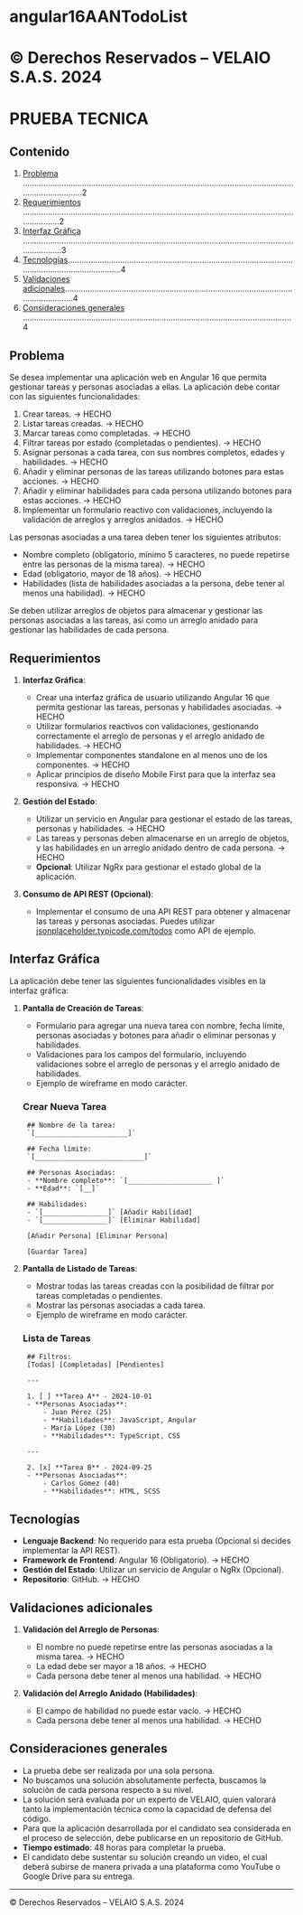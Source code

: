 # angular16AANTodoList

# © Derechos Reservados – VELAIO S.A.S. 2024

# PRUEBA TECNICA

## Contenido

1. [Problema](#problema) .................................................................................................................................................2
2. [Requerimientos](#requerimientos) .......................................................................................................................................2
3. [Interfaz Gráfica](#interfaz-gráfica) ........................................................................................................................................3
4. [Tecnologías](#tecnologías)..............................................................................................................................................4
5. [Validaciones adicionales](#validaciones-adicionales)..........................................................................................................................4
6. [Consideraciones generales](#consideraciones-generales) ......................................................................................................................4

## Problema

Se desea implementar una aplicación web en Angular 16 que permita gestionar tareas y personas asociadas a ellas. La aplicación debe contar con las siguientes funcionalidades:

1. Crear tareas. -> HECHO
2. Listar tareas creadas. -> HECHO
3. Marcar tareas como completadas. -> HECHO
4. Filtrar tareas por estado (completadas o pendientes). -> HECHO
5. Asignar personas a cada tarea, con sus nombres completos, edades y habilidades. -> HECHO
6. Añadir y eliminar personas de las tareas utilizando botones para estas acciones. -> HECHO
7. Añadir y eliminar habilidades para cada persona utilizando botones para estas acciones. -> HECHO
8. Implementar un formulario reactivo con validaciones, incluyendo la validación de arreglos y arreglos anidados. -> HECHO

Las personas asociadas a una tarea deben tener los siguientes atributos:

- Nombre completo (obligatorio, mínimo 5 caracteres, no puede repetirse entre las personas de la misma tarea). -> HECHO
- Edad (obligatorio, mayor de 18 años). -> HECHO
- Habilidades (lista de habilidades asociadas a la persona, debe tener al menos una habilidad). -> HECHO

Se deben utilizar arreglos de objetos para almacenar y gestionar las personas asociadas a las tareas, así como un arreglo anidado para gestionar las habilidades de cada persona.

## Requerimientos

1. **Interfaz Gráfica**:

   - Crear una interfaz gráfica de usuario utilizando Angular 16 que permita gestionar las tareas, personas y habilidades asociadas. -> HECHO
   - Utilizar formularios reactivos con validaciones, gestionando correctamente el arreglo de personas y el arreglo anidado de habilidades. -> HECHO
   - Implementar componentes standalone en al menos uno de los componentes. -> HECHO
   - Aplicar principios de diseño Mobile First para que la interfaz sea responsiva. -> HECHO

2. **Gestión del Estado**:

   - Utilizar un servicio en Angular para gestionar el estado de las tareas, personas y habilidades. -> HECHO
   - Las tareas y personas deben almacenarse en un arreglo de objetos, y las habilidades en un arreglo anidado dentro de cada persona. -> HECHO
   - **Opcional**: Utilizar NgRx para gestionar el estado global de la aplicación.

3. **Consumo de API REST (Opcional)**:
   - Implementar el consumo de una API REST para obtener y almacenar las tareas y personas asociadas. Puedes utilizar [jsonplaceholder.typicode.com/todos](https://jsonplaceholder.typicode.com/todos) como API de ejemplo.

## Interfaz Gráfica

La aplicación debe tener las siguientes funcionalidades visibles en la interfaz gráfica:

1.  **Pantalla de Creación de Tareas**:

    - Formulario para agregar una nueva tarea con nombre, fecha límite, personas asociadas y botones para añadir o eliminar personas y habilidades.
    - Validaciones para los campos del formulario, incluyendo validaciones sobre el arreglo de personas y el arreglo anidado de habilidades.
    - Ejemplo de wireframe en modo carácter.

    ### Crear Nueva Tarea

         ## Nombre de la tarea:
         `[_______________________]`

         ## Fecha límite:
         `[___________________________]`

         ## Personas Asociadas:
         - **Nombre completo**: `[_____________________ ]`
         - **Edad**: `[__]`

         ## Habilidades:
         - `[________________]` [Añadir Habilidad]
         - `[________________]` [Eliminar Habilidad]

         [Añadir Persona] [Eliminar Persona]

         [Guardar Tarea]

2.  **Pantalla de Listado de Tareas**:

    - Mostrar todas las tareas creadas con la posibilidad de filtrar por tareas completadas o pendientes.
    - Mostrar las personas asociadas a cada tarea.
    - Ejemplo de wireframe en modo carácter.

    ### Lista de Tareas

         ## Filtros:
         [Todas] [Completadas] [Pendientes]

         ---

         1. [ ] **Tarea A** - 2024-10-01
         - **Personas Asociadas**:
             - Juan Pérez (25)
             - **Habilidades**: JavaScript, Angular
             - María López (30)
             - **Habilidades**: TypeScript, CSS

         ---

         2. [x] **Tarea B** - 2024-09-25
         - **Personas Asociadas**:
             - Carlos Gómez (40)
             - **Habilidades**: HTML, SCSS

## Tecnologías

- **Lenguaje Backend**: No requerido para esta prueba (Opcional si decides implementar la API REST).
- **Framework de Frontend**: Angular 16 (Obligatorio). -> HECHO
- **Gestión del Estado**: Utilizar un servicio de Angular o NgRx (Opcional).
- **Repositorio**: GitHub. -> HECHO

## Validaciones adicionales

1. **Validación del Arreglo de Personas**:

   - El nombre no puede repetirse entre las personas asociadas a la misma tarea. -> HECHO
   - La edad debe ser mayor a 18 años. -> HECHO
   - Cada persona debe tener al menos una habilidad. -> HECHO

2. **Validación del Arreglo Anidado (Habilidades)**:
   - El campo de habilidad no puede estar vacío. -> HECHO
   - Cada persona debe tener al menos una habilidad. -> HECHO

## Consideraciones generales

- La prueba debe ser realizada por una sola persona.
- No buscamos una solución absolutamente perfecta, buscamos la solución de cada persona respecto a su nivel.
- La solución será evaluada por un experto de VELAIO, quien valorará tanto la implementación técnica como la capacidad de defensa del código.
- Para que la aplicación desarrollada por el candidato sea considerada en el proceso de selección, debe publicarse en un repositorio de GitHub.
- **Tiempo estimado**: 48 horas para completar la prueba.
- El candidato debe sustentar su solución creando un video, el cual deberá subirse de manera privada a una plataforma como YouTube o Google Drive para su entrega.

---

© Derechos Reservados – VELAIO S.A.S. 2024

